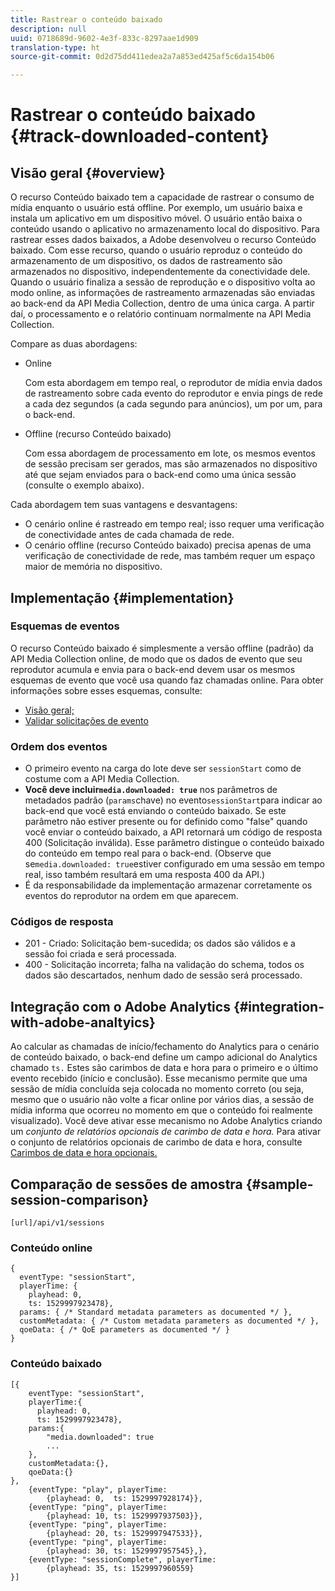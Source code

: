 ```yaml
---
title: Rastrear o conteúdo baixado
description: null
uuid: 0718689d-9602-4e3f-833c-8297aae1d909
translation-type: ht
source-git-commit: 0d2d75dd411edea2a7a853ed425af5c6da154b06

---
```



# Rastrear o conteúdo baixado {#track-downloaded-content}

## Visão geral {#overview}

O recurso Conteúdo baixado tem a capacidade de rastrear o consumo de mídia enquanto o usuário está offline. Por exemplo, um usuário baixa e instala um aplicativo em um dispositivo móvel. O usuário então baixa o conteúdo usando o aplicativo no armazenamento local do dispositivo. Para rastrear esses dados baixados, a Adobe desenvolveu o recurso Conteúdo baixado. Com esse recurso, quando o usuário reproduz o conteúdo do armazenamento de um dispositivo, os dados de rastreamento são armazenados no dispositivo, independentemente da conectividade dele. Quando o usuário finaliza a sessão de reprodução e o dispositivo volta ao modo online, as informações de rastreamento armazenadas são enviadas ao back-end da API Media Collection, dentro de uma única carga. A partir daí, o processamento e o relatório continuam normalmente na API Media Collection.

Compare as duas abordagens:

* Online

   Com esta abordagem em tempo real, o reprodutor de mídia envia dados de rastreamento sobre cada evento do reprodutor e envia pings de rede a cada dez segundos (a cada segundo para anúncios), um por um, para o back-end.

* Offline (recurso Conteúdo baixado)

   Com essa abordagem de processamento em lote, os mesmos eventos de sessão precisam ser gerados, mas são armazenados no dispositivo até que sejam enviados para o back-end como uma única sessão (consulte o exemplo abaixo).

Cada abordagem tem suas vantagens e desvantagens:
* O cenário online é rastreado em tempo real; isso requer uma verificação de conectividade antes de cada chamada de rede.
* O cenário offline (recurso Conteúdo baixado) precisa apenas de uma verificação de conectividade de rede, mas também requer um espaço maior de memória no dispositivo.

## Implementação {#implementation}

### Esquemas de eventos

O recurso Conteúdo baixado é simplesmente a versão offline (padrão) da API Media Collection online, de modo que os dados de evento que seu reprodutor acumula e envia para o back-end devem usar os mesmos esquemas de evento que você usa quando faz chamadas online. Para obter informações sobre esses esquemas, consulte:
* [Visão geral;](/help/media-collection-api/mc-api-overview.md)
* [Validar solicitações de evento](/help/media-collection-api/mc-api-impl/mc-api-validate-reqs.md)

### Ordem dos eventos

* O primeiro evento na carga do lote deve ser `sessionStart` como de costume com a API Media Collection.
* **Você deve incluir`media.downloaded: true`** nos parâmetros de metadados padrão (`params`chave) no evento`sessionStart`para indicar ao back-end que você está enviando o conteúdo baixado. Se este parâmetro não estiver presente ou for definido como &quot;false&quot; quando você enviar o conteúdo baixado, a API retornará um código de resposta 400 (Solicitação inválida). Esse parâmetro distingue o conteúdo baixado do conteúdo em tempo real para o back-end. (Observe que se`media.downloaded: true`estiver configurado em uma sessão em tempo real, isso também resultará em uma resposta 400 da API.)
* É da responsabilidade da implementação armazenar corretamente os eventos do reprodutor na ordem em que aparecem.

### Códigos de resposta

* 201 - Criado: Solicitação bem-sucedida; os dados são válidos e a sessão foi criada e será processada.
* 400 - Solicitação incorreta; falha na validação do schema, todos os dados são descartados, nenhum dado de sessão será processado.

## Integração com o Adobe Analytics {#integration-with-adobe-analtyics}

Ao calcular as chamadas de início/fechamento do Analytics para o cenário de conteúdo baixado, o back-end define um campo adicional do Analytics chamado `ts.` Estes são carimbos de data e hora para o primeiro e o último evento recebido (início e conclusão). Esse mecanismo permite que uma sessão de mídia concluída seja colocada no momento correto (ou seja, mesmo que o usuário não volte a ficar online por vários dias, a sessão de mídia informa que ocorreu no momento em que o conteúdo foi realmente visualizado). Você deve ativar esse mecanismo no Adobe Analytics criando um _conjunto de relatórios opcionais de carimbo de data e hora._ Para ativar o conjunto de relatórios opcionais de carimbo de data e hora, consulte [Carimbos de data e hora opcionais.](https://docs.adobe.com/content/help/pt-BR/analytics/admin/admin-tools/timestamp-optional.html)

## Comparação de sessões de amostra {#sample-session-comparison}

```
[url]/api/v1/sessions
```

### Conteúdo online

```
{ 
  eventType: "sessionStart", 
  playerTime: { 
    playhead: 0,  
    ts: 1529997923478},  
  params: { /* Standard metadata parameters as documented */ },  
  customMetadata: { /* Custom metadata parameters as documented */ },  
  qoeData: { /* QoE parameters as documented */ } 
}
```

### Conteúdo baixado

```
[{ 
    eventType: "sessionStart", 
    playerTime:{
      playhead: 0, 
      ts: 1529997923478},  
    params:{
        "media.downloaded": true
        ...
    }, 
    customMetadata:{},  
    qoeData:{} 
}, 
    {eventType: "play", playerTime:
        {playhead: 0,  ts: 1529997928174}}, 
    {eventType: "ping", playerTime:
        {playhead: 10, ts: 1529997937503}}, 
    {eventType: "ping", playerTime:
        {playhead: 20, ts: 1529997947533}}, 
    {eventType: "ping", playerTime:
        {playhead: 30, ts: 1529997957545},}, 
    {eventType: "sessionComplete", playerTime:
        {playhead: 35, ts: 1529997960559} 
}]
```

